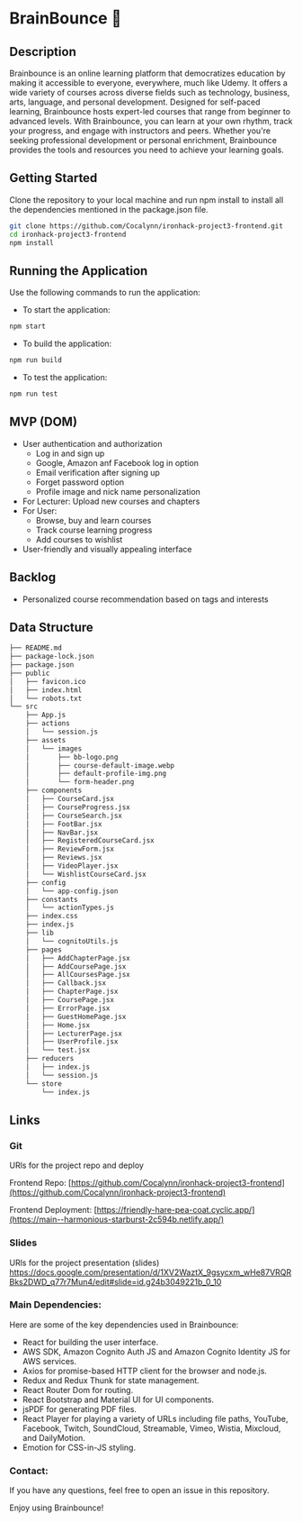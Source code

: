 # BrainBounce 🧠


## Description

Brainbounce is an online learning platform that democratizes education by making it accessible to everyone, everywhere, much like Udemy. It offers a wide variety of courses across diverse fields such as technology, business, arts, language, and personal development. Designed for self-paced learning, Brainbounce hosts expert-led courses that range from beginner to advanced levels. With Brainbounce, you can learn at your own rhythm, track your progress, and engage with instructors and peers. Whether you're seeking professional development or personal enrichment, Brainbounce provides the tools and resources you need to achieve your learning goals.

## Getting Started
Clone the repository to your local machine and run npm install to install all the dependencies mentioned in the package.json file.

```bash
git clone https://github.com/Cocalynn/ironhack-project3-frontend.git
cd ironhack-project3-frontend
npm install
```

## Running the Application
Use the following commands to run the application:

- To start the application:
```bash
npm start
```
- To build the application:
```bash
npm run build
```
- To test the application:
```bash
npm run test
```

## MVP (DOM)

- User authentication and authorization
  - Log in and sign up
  - Google, Amazon anf Facebook log in option
  - Email verification after signing up
  - Forget password option
  - Profile image and nick name personalization
- For Lecturer: Upload new courses and chapters
- For User: 
  - Browse, buy and learn courses 
  - Track course learning progress
  - Add courses to wishlist
- User-friendly and visually appealing interface

## Backlog
- Personalized course recommendation based on tags and interests

## Data Structure

```bash
├── README.md
├── package-lock.json
├── package.json
├── public
│   ├── favicon.ico
│   ├── index.html
│   └── robots.txt
└── src
    ├── App.js
    ├── actions
    │   └── session.js
    ├── assets
    │   └── images
    │       ├── bb-logo.png
    │       ├── course-default-image.webp
    │       ├── default-profile-img.png
    │       └── form-header.png
    ├── components
    │   ├── CourseCard.jsx
    │   ├── CourseProgress.jsx
    │   ├── CourseSearch.jsx
    │   ├── FootBar.jsx
    │   ├── NavBar.jsx
    │   ├── RegisteredCourseCard.jsx
    │   ├── ReviewForm.jsx
    │   ├── Reviews.jsx
    │   ├── VideoPlayer.jsx
    │   └── WishlistCourseCard.jsx
    ├── config
    │   └── app-config.json
    ├── constants
    │   └── actionTypes.js
    ├── index.css
    ├── index.js
    ├── lib
    │   └── cognitoUtils.js
    ├── pages
    │   ├── AddChapterPage.jsx
    │   ├── AddCoursePage.jsx
    │   ├── AllCoursesPage.jsx
    │   ├── Callback.jsx
    │   ├── ChapterPage.jsx
    │   ├── CoursePage.jsx
    │   ├── ErrorPage.jsx
    │   ├── GuestHomePage.jsx
    │   ├── Home.jsx
    │   ├── LecturerPage.jsx
    │   ├── UserProfile.jsx
    │   └── test.jsx
    ├── reducers
    │   ├── index.js
    │   └── session.js
    └── store
        └── index.js

```


## Links

### Git
URls for the project repo and deploy

Frontend Repo: [https://github.com/Cocalynn/ironhack-project3-frontend](https://github.com/Cocalynn/ironhack-project3-frontend)

Frontend Deployment: [https://friendly-hare-pea-coat.cyclic.app/](https://main--harmonious-starburst-2c594b.netlify.app/)

### Slides
URls for the project presentation (slides)
https://docs.google.com/presentation/d/1XV2WaztX_9gsycxm_wHe87VRQRBks2DWD_q77r7Mun4/edit#slide=id.g24b3049221b_0_10



### Main Dependencies: 

Here are some of the key dependencies used in Brainbounce:

- React for building the user interface.
- AWS SDK, Amazon Cognito Auth JS and Amazon Cognito Identity JS for AWS services.
- Axios for promise-based HTTP client for the browser and node.js.
- Redux and Redux Thunk for state management.
- React Router Dom for routing.
- React Bootstrap and Material UI for UI components.
- jsPDF for generating PDF files.
- React Player for playing a variety of URLs including file paths, YouTube, Facebook, Twitch, SoundCloud, Streamable, Vimeo, Wistia, Mixcloud, and DailyMotion.
- Emotion for CSS-in-JS styling.


### Contact: 

If you have any questions, feel free to open an issue in this repository.

Enjoy using Brainbounce!
